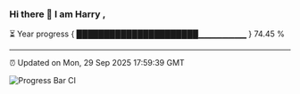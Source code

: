 ### Hi there 👋 I am Harry , 

⏳ Year progress { ██████████████████████▁▁▁▁▁▁▁▁ } 74.45 %

---

⏰ Updated on Mon, 29 Sep 2025 17:59:39 GMT

![Progress Bar CI](https://github.com/duykhang68/duykhang68/workflows/Progress%20Bar%20CI/badge.svg)
